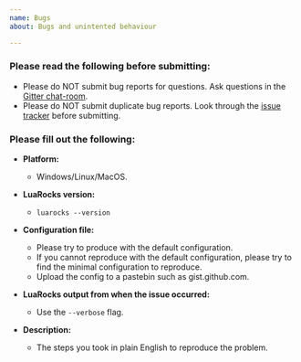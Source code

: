 ```yaml
---
name: Bugs
about: Bugs and unintented behaviour

---
```


### Please read the following before submitting:
- Please do NOT submit bug reports for questions. Ask questions in the [Gitter
  chat-room](https://gitter.im/luarocks/luarocks).
- Please do NOT submit duplicate bug reports. Look through the [issue
  tracker](https://github.com/luarocks/luarocks/issues) before submitting.

### Please fill out the following:
- **Platform:**
  - Windows/Linux/MacOS.

- **LuaRocks version:**
  - `luarocks --version`

- **Configuration file:**
  - Please try to produce with the default configuration.
  - If you cannot reproduce with the default configuration, please try to find
    the minimal configuration to reproduce.
  - Upload the config to a pastebin such as gist.github.com.

- **LuaRocks output from when the issue occurred:**
  - Use the `--verbose` flag.

- **Description:**
  - The steps you took in plain English to reproduce the problem.
